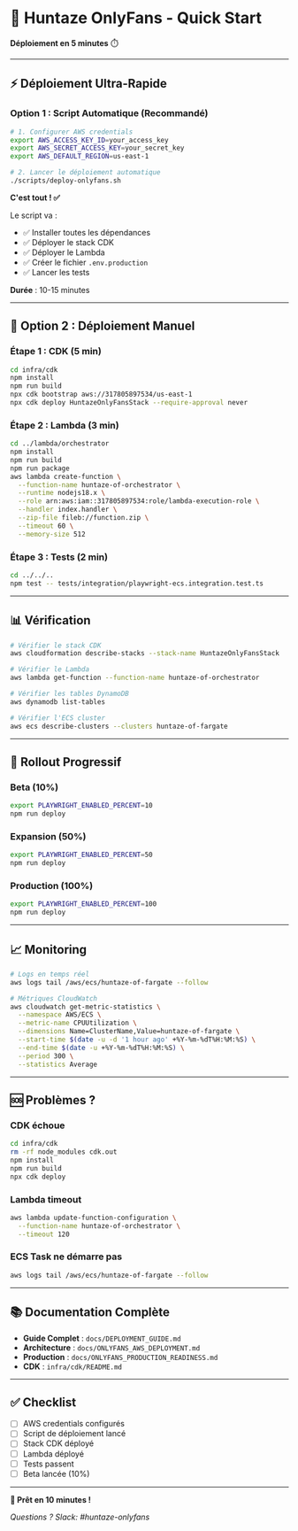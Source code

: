 # 🚀 Huntaze OnlyFans - Quick Start

**Déploiement en 5 minutes** ⏱️

---

## ⚡ Déploiement Ultra-Rapide

### Option 1 : Script Automatique (Recommandé)

```bash
# 1. Configurer AWS credentials
export AWS_ACCESS_KEY_ID=your_access_key
export AWS_SECRET_ACCESS_KEY=your_secret_key
export AWS_DEFAULT_REGION=us-east-1

# 2. Lancer le déploiement automatique
./scripts/deploy-onlyfans.sh
```

**C'est tout ! ✅**

Le script va :
- ✅ Installer toutes les dépendances
- ✅ Déployer le stack CDK
- ✅ Déployer le Lambda
- ✅ Créer le fichier `.env.production`
- ✅ Lancer les tests

**Durée** : 10-15 minutes

---

## 🔧 Option 2 : Déploiement Manuel

### Étape 1 : CDK (5 min)

```bash
cd infra/cdk
npm install
npm run build
npx cdk bootstrap aws://317805897534/us-east-1
npx cdk deploy HuntazeOnlyFansStack --require-approval never
```

### Étape 2 : Lambda (3 min)

```bash
cd ../lambda/orchestrator
npm install
npm run build
npm run package
aws lambda create-function \
  --function-name huntaze-of-orchestrator \
  --runtime nodejs18.x \
  --role arn:aws:iam::317805897534:role/lambda-execution-role \
  --handler index.handler \
  --zip-file fileb://function.zip \
  --timeout 60 \
  --memory-size 512
```

### Étape 3 : Tests (2 min)

```bash
cd ../../..
npm test -- tests/integration/playwright-ecs.integration.test.ts
```

---

## 📊 Vérification

```bash
# Vérifier le stack CDK
aws cloudformation describe-stacks --stack-name HuntazeOnlyFansStack

# Vérifier le Lambda
aws lambda get-function --function-name huntaze-of-orchestrator

# Vérifier les tables DynamoDB
aws dynamodb list-tables

# Vérifier l'ECS cluster
aws ecs describe-clusters --clusters huntaze-of-fargate
```

---

## 🎯 Rollout Progressif

### Beta (10%)

```bash
export PLAYWRIGHT_ENABLED_PERCENT=10
npm run deploy
```

### Expansion (50%)

```bash
export PLAYWRIGHT_ENABLED_PERCENT=50
npm run deploy
```

### Production (100%)

```bash
export PLAYWRIGHT_ENABLED_PERCENT=100
npm run deploy
```

---

## 📈 Monitoring

```bash
# Logs en temps réel
aws logs tail /aws/ecs/huntaze-of-fargate --follow

# Métriques CloudWatch
aws cloudwatch get-metric-statistics \
  --namespace AWS/ECS \
  --metric-name CPUUtilization \
  --dimensions Name=ClusterName,Value=huntaze-of-fargate \
  --start-time $(date -u -d '1 hour ago' +%Y-%m-%dT%H:%M:%S) \
  --end-time $(date -u +%Y-%m-%dT%H:%M:%S) \
  --period 300 \
  --statistics Average
```

---

## 🆘 Problèmes ?

### CDK échoue

```bash
cd infra/cdk
rm -rf node_modules cdk.out
npm install
npm run build
npx cdk deploy
```

### Lambda timeout

```bash
aws lambda update-function-configuration \
  --function-name huntaze-of-orchestrator \
  --timeout 120
```

### ECS Task ne démarre pas

```bash
aws logs tail /aws/ecs/huntaze-of-fargate --follow
```

---

## 📚 Documentation Complète

- **Guide Complet** : `docs/DEPLOYMENT_GUIDE.md`
- **Architecture** : `docs/ONLYFANS_AWS_DEPLOYMENT.md`
- **Production** : `docs/ONLYFANS_PRODUCTION_READINESS.md`
- **CDK** : `infra/cdk/README.md`

---

## ✅ Checklist

- [ ] AWS credentials configurés
- [ ] Script de déploiement lancé
- [ ] Stack CDK déployé
- [ ] Lambda déployé
- [ ] Tests passent
- [ ] Beta lancée (10%)

---

**🎉 Prêt en 10 minutes !**

*Questions ? Slack: #huntaze-onlyfans*
